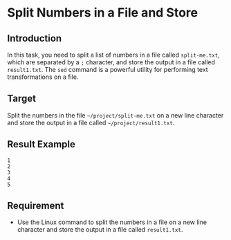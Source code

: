 # Split Numbers in a File and Store

## Introduction

In this task, you need to split a list of numbers in a file called `split-me.txt`, which are separated by a `;` character, and store the output in a file called `result1.txt`. The `sed` command is a powerful utility for performing text transformations on a file.

## Target

Split the numbers in the  file `~/project/split-me.txt` on a new line character and store the output in a file called `~/project/result1.txt`.

## Result Example

```text
1
2
3
4
5
```

## Requirement

- Use the Linux command to split the numbers in a file on a new line character and store the output in a file called `result1.txt`.
